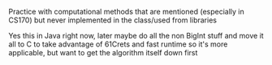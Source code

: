 Practice with computational methods that are mentioned (especially in CS170) but never implemented in the class/used from libraries

Yes this in Java right now, later maybe do all the non BigInt stuff and move it all to C to take advantage of 61Crets and fast runtime so it's more applicable, but want to get the algorithm itself down first
